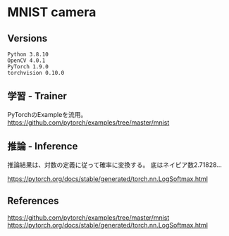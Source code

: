 # MNIST camera


## Versions

```
Python 3.8.10
OpenCV 4.0.1
PyTorch 1.9.0
torchvision 0.10.0
```

## 学習 - Trainer
PyTorchのExampleを流用。  
https://github.com/pytorch/examples/tree/master/mnist


## 推論 - Inference

推論結果は、対数の定義に従って確率に変換する。
底はネイピア数2.71828...

https://pytorch.org/docs/stable/generated/torch.nn.LogSoftmax.html



## References

https://github.com/pytorch/examples/tree/master/mnist
https://pytorch.org/docs/stable/generated/torch.nn.LogSoftmax.html